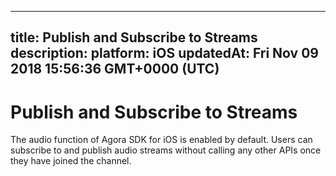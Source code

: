 
---
title: Publish and Subscribe to Streams
description: 
platform: iOS
updatedAt: Fri Nov 09 2018 15:56:36 GMT+0000 (UTC)
---
# Publish and Subscribe to Streams
The audio function of Agora SDK for iOS is enabled by default. Users can subscribe to and publish audio streams without calling any other APIs once they have joined the channel.
